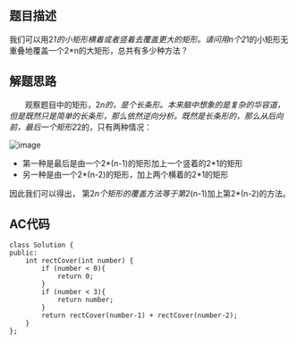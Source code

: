 ## 题目描述
我们可以用2*1的小矩形横着或者竖着去覆盖更大的矩形。请问用n个2*1的小矩形无重叠地覆盖一个2*n的大矩形，总共有多少种方法？


## 解题思路
　　观察题目中的矩形，2*n的，是个长条形。本来脑中想象的是复杂的华容道，但是既然只是简单的长条形，那么依然逆向分析。既然是长条形的，那么从后向前，最后一个矩形2*2的，只有两种情况：


![image](http://upload-images.jianshu.io/upload_images/688387-959385f71be6724a..jpg?imageMogr2/auto-orient/strip%7CimageView2/2/w/1240)


- 第一种是最后是由一个2*(n-1)的矩形加上一个竖着的2*1的矩形
- 另一种是由一个2*(n-2)的矩形，加上两个横着的2*1的矩形

因此我们可以得出， 第2*n个矩形的覆盖方法等于第2*(n-1)加上第2*(n-2)的方法。

## AC代码
```
class Solution {
public:
    int rectCover(int number) {
        if (number < 0){
            return 0;
        }
        if (number < 3){
            return number;
        }
        return rectCover(number-1) + rectCover(number-2);
    }
};
```


